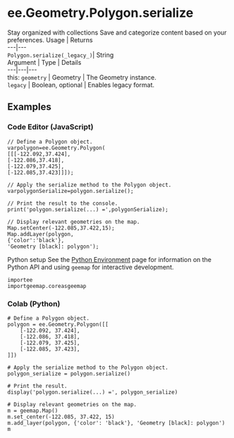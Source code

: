  
#  ee.Geometry.Polygon.serialize
Stay organized with collections  Save and categorize content based on your preferences. 
Usage | Returns  
---|---  
`Polygon.serialize(_legacy_)`|  String  
Argument | Type | Details  
---|---|---  
this: `geometry` | Geometry | The Geometry instance.  
`legacy` | Boolean, optional | Enables legacy format.  
## Examples
### Code Editor (JavaScript)
```
// Define a Polygon object.
varpolygon=ee.Geometry.Polygon(
[[[-122.092,37.424],
[-122.086,37.418],
[-122.079,37.425],
[-122.085,37.423]]]);

// Apply the serialize method to the Polygon object.
varpolygonSerialize=polygon.serialize();

// Print the result to the console.
print('polygon.serialize(...) =',polygonSerialize);

// Display relevant geometries on the map.
Map.setCenter(-122.085,37.422,15);
Map.addLayer(polygon,
{'color':'black'},
'Geometry [black]: polygon');
```

Python setup
See the [ Python Environment](https://developers.google.com/earth-engine/guides/python_install) page for information on the Python API and using `geemap` for interactive development.
```
importee
importgeemap.coreasgeemap
```

### Colab (Python)
```
# Define a Polygon object.
polygon = ee.Geometry.Polygon([[
    [-122.092, 37.424],
    [-122.086, 37.418],
    [-122.079, 37.425],
    [-122.085, 37.423],
]])

# Apply the serialize method to the Polygon object.
polygon_serialize = polygon.serialize()

# Print the result.
display('polygon.serialize(...) =', polygon_serialize)

# Display relevant geometries on the map.
m = geemap.Map()
m.set_center(-122.085, 37.422, 15)
m.add_layer(polygon, {'color': 'black'}, 'Geometry [black]: polygon')
m
```

